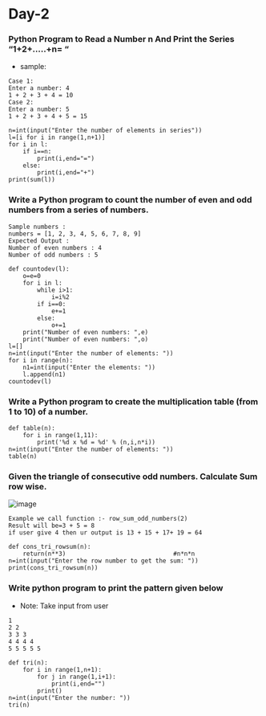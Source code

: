 # Day-2
### Python Program to Read a Number n And Print the Series “1+2+…..+n= “
* sample:
```
Case 1:
Enter a number: 4
1 + 2 + 3 + 4 = 10 
Case 2:
Enter a number: 5
1 + 2 + 3 + 4 + 5 = 15
```

```
n=int(input("Enter the number of elements in series"))
l=[i for i in range(1,n+1)]
for i in l:
    if i==n:
        print(i,end="=")
    else:
        print(i,end="+")
print(sum(l))
```

### Write a Python program to count the number of even and odd numbers from a series of numbers.
```
Sample numbers :
numbers = [1, 2, 3, 4, 5, 6, 7, 8, 9]
Expected Output :
Number of even numbers : 4
Number of odd numbers : 5
```

```
def countodev(l):
    o=e=0
    for i in l:
        while i>1:
            i=i%2
        if i==0:
            e+=1
        else:
            o+=1
    print("Number of even numbers: ",e)
    print("Number of even numbers: ",o)
l=[]
n=int(input("Enter the number of elements: "))
for i in range(n):
    n1=int(input("Enter the elements: "))
    l.append(n1)
countodev(l)
```

### Write a Python program to create the multiplication table (from 1 to 10) of a number.
```
def table(n):
    for i in range(1,11):
        print('%d x %d = %d' % (n,i,n*i))
n=int(input("Enter the number of elements: "))
table(n)
```
### Given the triangle of consecutive odd numbers. Calculate Sum row wise.

![image](https://user-images.githubusercontent.com/63589909/82749269-a294cb80-9dc5-11ea-9335-f2ef92845778.png)

```
Example we call function :- row_sum_odd_numbers(2)
Result will be=3 + 5 = 8
if user give 4 then ur output is 13 + 15 + 17+ 19 = 64
```
```
def cons_tri_rowsum(n):
    return(n**3)                              #n*n*n
n=int(input("Enter the row number to get the sum: "))
print(cons_tri_rowsum(n))
```

### Write python program to print the pattern given below
* Note: Take input from user
```
1
2 2
3 3 3
4 4 4 4
5 5 5 5 5
```

```
def tri(n):
    for i in range(1,n+1):
        for j in range(1,i+1):
            print(i,end="")
        print()
n=int(input("Enter the number: "))
tri(n)
```

